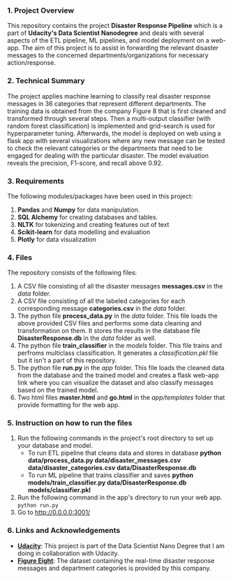 ### 1. Project Overview

This repository contains the project **Disaster Response Pipeline** which is a part of **Udacity's Data Scientist Nanodegree** and deals with several aspects of the ETL pipeline, ML pipelines, and model deployment on a web-app. The aim of this project is to assist in forwarding the relevant disaster messages to the concerned departments/organizations for necessary action/response. 


### 2. Technical Summary

The project applies machine learning to classify real disaster response messages in 36 categories that represent different departments. The training data is obtained from the company Figure 8 that is first cleaned and transformed through several steps. Then a multi-output classifier (with random forest classification) is implemented and grid-search is used for hyperparameter tuning. Afterwards, the model is deployed on web using a flask app with several visualizations where any new message can be tested to check the relevant categories or the departments that need to be engaged for dealing with the particular disaster. The model evaluation reveals the precision, F1-score, and recall above 0.92.


### 3. Requirements

The following modules/packages have been used in this project:

1. **Pandas** and **Numpy** for data manipulation.
2. **SQL Alchemy** for creating databases and tables.
3. **NLTK** for tokenizing and creating features out of text
4. **Scikit-learn** for data modelling and evaluation
5. **Plotly** for data visualization


### 4. Files

The repository consists of the following files:

1. A CSV file consisting of all the disaster messages **messages.csv** in the *data* folder.
2. A CSV file consisting of all the labeled categories for each corresponding message **categories.csv** in the *data* folder.
3. The python file **process_data.py** in the *data* folder. This file loads the above provided CSV files and performs some data cleaning and transformation on them. It stores the results in the database file **DisasterResponse.db** in the *data* folder as well.
4. The python file **train_classifier** in the *models* folder. This file trains and perfroms multiclass classification. It generates a *classification.pkl* file but it isn't a part of this repository.
5. The python file **run.py** in the *app* folder. This file loads the cleaned data from the database and the trained model and creates a flask web-app link where you can visualize the dataset and also classify messages based on the trained model.
6. Two html files **master.html** and **go.html** in the *app/templates* folder that provide formatting for the web app.


### 5. Instruction on how to run the files

1. Run the following commands in the project's root directory to set up your database and model.
    - To run ETL pipeline that cleans data and stores in database
        **python data/process_data.py data/disaster_messages.csv data/disaster_categories.csv data/DisasterResponse.db**
    - To run ML pipeline that trains classifier and saves
        **python models/train_classifier.py data/DisasterResponse.db models/classifier.pkl**
2. Run the following command in the app's directory to run your web app.
    `python run.py`
3. Go to http://0.0.0.0:3001/


### 6. Links and Acknowledgements

- **[Udacity](https://www.udacity.com)**: This project is part of the Data Scientist Nano Degree that I am doing in collaboration with Udacity.
- **[Figure Eight](http://figure-eight.com)**: The dataset containing the real-time disaster response messages and department categories is provided by this company.

